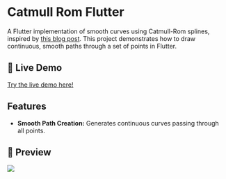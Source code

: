 # Catmull Rom Flutter

A Flutter implementation of smooth curves using Catmull-Rom splines, inspired by [this blog post](https://qroph.github.io/2018/07/30/smooth-paths-using-catmull-rom-splines.html). This project demonstrates how to draw continuous, smooth paths through a set of points in Flutter.

## 🚀 Live Demo
[Try the live demo here!](https://hamidrzash.github.io/catmull_rom_flutter)

## Features
- **Smooth Path Creation:** Generates continuous curves passing through all points.

## 🎥 Preview
![](https://github.com/Hamidrzash/catmull_rom_flutter/blob/main/preview.png)
